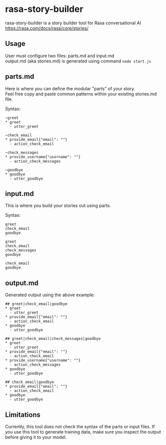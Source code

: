 # rasa-story-builder

rasa-story-builder is a story builder tool for Rasa conversational AI  
https://rasa.com/docs/rasa/core/stories/

## Usage

User must configure two files: parts.md and input.md  
output.md (aka stories.md) is generated using command `node start.js`

## parts.md

Here is where you can define the modular "parts" of your story.  
Feel free copy and paste common patterns within your existing stories.md file.

Syntax:

```
~greet
* greet
  - utter_greet

~check_email
* provide_email{"email": ""}
  - action_check_email

~check_messages
* provide_username{"username": ""}
  - action_check_messages

~goodbye
* goodbye
  - utter_goodbye
```

## input.md

This is where you build your stories out using parts.

Syntax:

```
greet
check_email
goodbye

greet
check_email
check_messages
goodbye

check_email
goodbye
```

## output.md

Generated output using the above example:

```
## greet|check_email|goodbye
* greet
  - utter_greet
* provide_email{"email": ""}
  - action_check_email
* goodbye
  - utter_goodbye

## greet|check_email|check_messages|goodbye
* greet
  - utter_greet
* provide_email{"email": ""}
  - action_check_email
* provide_username{"username": ""}
  - action_check_messages
* goodbye
  - utter_goodbye

## check_email|goodbye
* provide_email{"email": ""}
  - action_check_email
* goodbye
  - utter_goodbye
```

## Limitations

Currently, this tool does not check the syntax of the parts or input files. If you use this tool to generate training data, make sure you inspect the output before giving it to your model.
